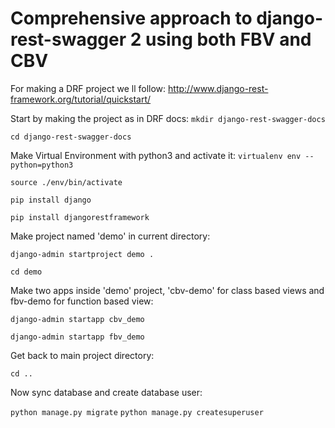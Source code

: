 # Comprehensive approach to django-rest-swagger 2 using both FBV and CBV

For making a DRF project we ll follow: http://www.django-rest-framework.org/tutorial/quickstart/

Start by making the project as in DRF docs:
`mkdir django-rest-swagger-docs` 

`cd django-rest-swagger-docs`

Make Virtual Environment with python3 and activate it:
`virtualenv env --python=python3`

`source ./env/bin/activate`

`pip install django`

`pip install djangorestframework`

Make project named 'demo' in current directory:

`django-admin startproject demo .`

`cd demo`

Make two apps inside 'demo' project, 'cbv-demo' for class based views and fbv-demo for function based view:

`django-admin startapp cbv_demo` 

`django-admin startapp fbv_demo`

Get back to main project directory:

`cd ..`

Now sync database and create database user:

`python manage.py migrate`
`python manage.py createsuperuser`
